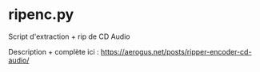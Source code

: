 # ripenc.py

Script d'extraction + rip de CD Audio

Description + complète ici : https://aerogus.net/posts/ripper-encoder-cd-audio/


